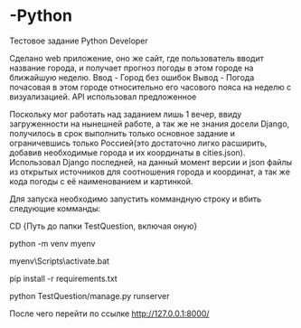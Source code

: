 # -Python
Тестовое задание Python Developer

Сделано web приложение, оно же сайт, где пользователь вводит название города, и получает прогноз погоды в этом городе на ближайшую неделю.
Ввод - Город без ошибок
Вывод - Погода почасовая в этом городе относительно его часового пояса на неделю с визуализацией. 
API использовал предложенное

Поскольку мог работать над заданием лишь 1 вечер, ввиду загруженности на нынешней работе, а так же не знания досели Django, получилось в срок выполнить только основное задание и ограничевшись только Россией(это достаточно лигко расширить, добавив необходимые города и их координаты в cities.json). 
Использовал Django последней, на данный момент версии и json файлы из открытых источников для соотношения города и координат, а так же кода погоды с её наименованием и картинкой. 

Для запуска необходимо запустить коммандную строку и вбить следующие комманды:

CD {Путь до папки TestQuestion, включая оную}

python -m venv myenv

myenv\Scripts\activate.bat

pip install -r requirements.txt

python TestQuestion/manage.py runserver

После чего перейти по ссылке http://127.0.0.1:8000/
